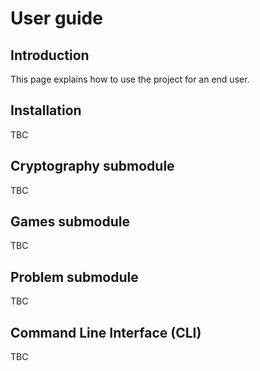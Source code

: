 # User guide

## Introduction

This page explains how to use the project for an end user.

## Installation

TBC

## Cryptography submodule

TBC

## Games submodule

TBC

## Problem submodule

TBC

## Command Line Interface (CLI)

TBC